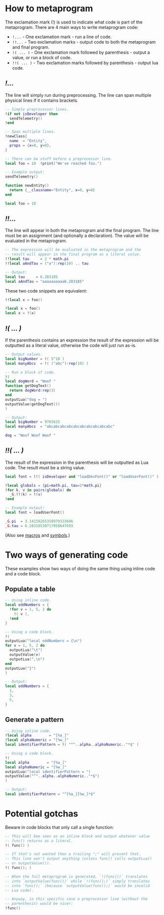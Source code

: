 # How to metaprogram

The exclamation mark (!) is used to indicate what code is part of the metaprogram. There are 4 main ways to write metaprogram code:

- `!...` - One exclamation mark - run a line of code.
- `!!...` - Two exclamation marks - output code to both the metaprogram and final program.
- `!( ... )` - One exclamation mark followed by parenthesis - output a value, or run a block of code.
- `!!( ... )` - Two exclamation marks followed by parenthesis - output lua code.

## _!..._

The line will simply run during preprocessing. The line can span multiple physical lines if it contains brackets.

```lua
-- Simple preprocessor lines.
!if not isDeveloper then
  sendTelemetry()
!end

-- Span multiple lines.
!newClass{
  name  = "Entity",
  props = {x=0, y=0},
}

-- There can be stuff before a preprocessor line.
local foo = 10  !print("We've reached foo.")

-- Example output:
sendTelemetry()

function newEntity()
  return {__classname="Entity", x=0, y=0}
end

local foo = 10
```

## _!!..._

The line will appear in both the metaprogram and the final program. The line must be an assignment (and optionally a declaration). The value will be evaluated in the metaprogram.

```lua
-- The expression will be evaluated in the metaprogram and the
-- result will appear in the final program as a literal value.
!!local tau     = 2 * math.pi
!!local aAndTau = ("a"):rep(10) .. tau

-- Output:
local tau     = 6.283185
local aAndTau = "aaaaaaaaaa6.283185"
```

These two code snippets are equivalent:

```lua
!!local x = foo()

!local x = foo()
local x = !(x)
```

## _!( ... )_

If the parenthesis contains an expression the result of the expression will be outputted as a literal value, otherwise the code will just run as-is.

```lua
-- Output values.
local bigNumber = !( 5^10 )
local manyAbcs  = !( ("abc"):rep(10) )

-- Run a block of code.
!(
local dogWord = "Woof "
function getDogText()
  return dogWord:rep(3)
end
outputLua("dog = ")
outputValue(getDogText())
)

-- Output:
local bigNumber = 9765625
local manyAbcs  = "abcabcabcabcabcabcabcabcabcabc"

dog = "Woof Woof Woof "
```

## _!!( ... )_

The result of the expression in the parenthesis will be outputted as Lua code. The result must be a string value.

```lua
local font = !!( isDeveloper and "loadDevFont()" or "loadUserFont()" )

!local globals = {pi=math.pi, tau=2*math.pi}
!for k, v in pairs(globals) do
  _G.!!(k) = !(v)
!end

-- Example output:
local font = loadUserFont()

_G.pi  = 3.14159265358979323846
_G.tau = 6.28318530717958647693
```

(Also see [macros](extra-functionality.md#insert-func) and [symbols](extra-functionality.md#preprocessor-symbols).)

# Two ways of generating code

These examples show two ways of doing the same thing using inline code and a code block.

## Populate a table

```lua
-- Using inline code.
local oddNumbers = {
  !for v = 1, 5, 2 do
    !( v ),
  !end
}

-- Using a code block.
!(
outputLua("local oddNumbers = {\n")
for v = 1, 5, 2 do
  outputLua("\t")
  outputValue(v)
  outputLua(",\n")
end
outputLua("}")
)

-- Output:
local oddNumbers = {
  1,
  3,
  5,
}
```

## Generate a pattern

```lua
-- Using inline code.
!local alpha        = "[%a_]"
!local alphaNumeric = "[%w_]"
local identifierPattern = !( "^"..alpha..alphaNumeric.."*$" )

-- Using a code block.
!(
local alpha        = "[%a_]"
local alphaNumeric = "[%w_]"
outputLua("local identifierPattern = ")
outputValue("^"..alpha..alphaNumeric.."*$")
)

-- Output:
local identifierPattern = "^[%a_][%w_]*$"
```

# Potential gotchas

Beware in code blocks that only call a single function:

```lua
-- This will bee seen as an inline block and output whatever value
-- func() returns as a literal.
!( func() )

-- If that's not wanted then a trailing ";" will prevent that.
-- This line won't output anything (unless func() calls outputLua()
-- or outputValue()).
!( func(); )

-- When the full metaprogram is generated, `!(func())` translates
-- into `outputValue(func())` while `!(func();)` simply translates
-- into `func();` (because `outputValue(func();)` would be invalid
-- Lua code).

-- Anyway, in this specific case a preprocessor line (without the
-- parenthesis) would be nicer:
!func()
```